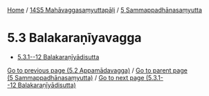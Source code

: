 
[Home](/) / [14S5 Mahāvaggasaṃyuttapāḷi](../../14S5.md) / [5 Sammappadhānasaṃyutta](../5.md)

# 5.3 Balakaraṇīyavagga

* [5.3.1--12 Balakaraṇīyādisutta](5.3/5.3.1--12.md)

[Go to previous page (5.2 Appamādavagga)](5.2.md) / [Go to parent page (5 Sammappadhānasaṃyutta)](../5.md) / [Go to next page (5.3.1--12 Balakaraṇīyādisutta)](5.3/5.3.1--12.md)


